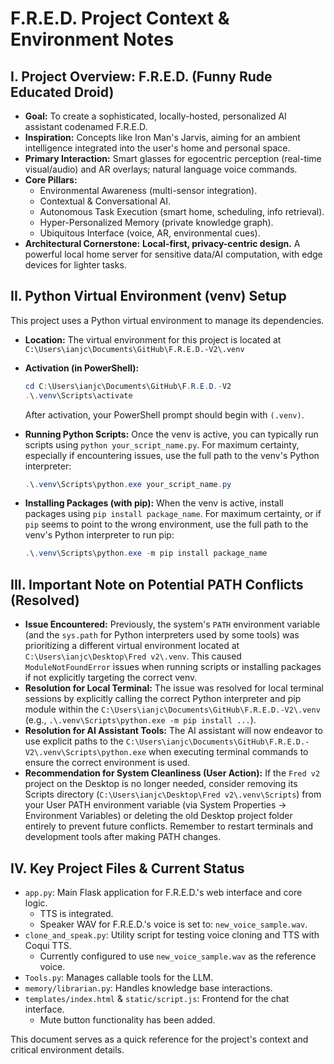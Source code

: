 # F.R.E.D. Project Context & Environment Notes

## I. Project Overview: F.R.E.D. (Funny Rude Educated Droid)

*   **Goal:** To create a sophisticated, locally-hosted, personalized AI assistant codenamed F.R.E.D.
*   **Inspiration:** Concepts like Iron Man's Jarvis, aiming for an ambient intelligence integrated into the user's home and personal space.
*   **Primary Interaction:** Smart glasses for egocentric perception (real-time visual/audio) and AR overlays; natural language voice commands.
*   **Core Pillars:**
    *   Environmental Awareness (multi-sensor integration).
    *   Contextual & Conversational AI.
    *   Autonomous Task Execution (smart home, scheduling, info retrieval).
    *   Hyper-Personalized Memory (private knowledge graph).
    *   Ubiquitous Interface (voice, AR, environmental cues).
*   **Architectural Cornerstone:** **Local-first, privacy-centric design.** A powerful local home server for sensitive data/AI computation, with edge devices for lighter tasks.

## II. Python Virtual Environment (venv) Setup

This project uses a Python virtual environment to manage its dependencies.

*   **Location:** The virtual environment for this project is located at `C:\Users\ianjc\Documents\GitHub\F.R.E.D.-V2\.venv`
*   **Activation (in PowerShell):**
    ```powershell
    cd C:\Users\ianjc\Documents\GitHub\F.R.E.D.-V2
    .\.venv\Scripts\activate
    ```
    After activation, your PowerShell prompt should begin with `(.venv)`.

*   **Running Python Scripts:**
    Once the venv is active, you can typically run scripts using `python your_script_name.py`.
    For maximum certainty, especially if encountering issues, use the full path to the venv's Python interpreter:
    ```powershell
    .\.venv\Scripts\python.exe your_script_name.py
    ```

*   **Installing Packages (with pip):**
    When the venv is active, install packages using `pip install package_name`.
    For maximum certainty, or if `pip` seems to point to the wrong environment, use the full path to the venv's Python interpreter to run pip:
    ```powershell
    .\.venv\Scripts\python.exe -m pip install package_name
    ```

## III. Important Note on Potential PATH Conflicts (Resolved)

*   **Issue Encountered:** Previously, the system's `PATH` environment variable (and the `sys.path` for Python interpreters used by some tools) was prioritizing a different virtual environment located at `C:\Users\ianjc\Desktop\Fred v2\.venv`. This caused `ModuleNotFoundError` issues when running scripts or installing packages if not explicitly targeting the correct venv.
*   **Resolution for Local Terminal:** The issue was resolved for local terminal sessions by explicitly calling the correct Python interpreter and pip module within the `C:\Users\ianjc\Documents\GitHub\F.R.E.D.-V2\.venv` (e.g., `.\.venv\Scripts\python.exe -m pip install ...`).
*   **Resolution for AI Assistant Tools:** The AI assistant will now endeavor to use explicit paths to the `C:\Users\ianjc\Documents\GitHub\F.R.E.D.-V2\.venv\Scripts\python.exe` when executing terminal commands to ensure the correct environment is used.
*   **Recommendation for System Cleanliness (User Action):** If the `Fred v2` project on the Desktop is no longer needed, consider removing its Scripts directory (`C:\Users\ianjc\Desktop\Fred v2\.venv\Scripts`) from your User PATH environment variable (via System Properties -> Environment Variables) or deleting the old Desktop project folder entirely to prevent future conflicts. Remember to restart terminals and development tools after making PATH changes.

## IV. Key Project Files & Current Status

*   `app.py`: Main Flask application for F.R.E.D.'s web interface and core logic.
    *   TTS is integrated.
    *   Speaker WAV for F.R.E.D.'s voice is set to: `new_voice_sample.wav`.
*   `clone_and_speak.py`: Utility script for testing voice cloning and TTS with Coqui TTS.
    *   Currently configured to use `new_voice_sample.wav` as the reference voice.
*   `Tools.py`: Manages callable tools for the LLM.
*   `memory/librarian.py`: Handles knowledge base interactions.
*   `templates/index.html` & `static/script.js`: Frontend for the chat interface.
    *   Mute button functionality has been added.

This document serves as a quick reference for the project's context and critical environment details. 